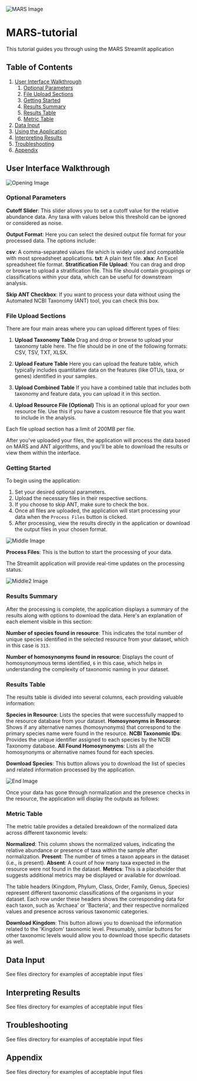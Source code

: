 ![MARS Image](images/MARS.png)

# MARS-tutorial
This tutorial guides you through using the MARS Streamlit application

## Table of Contents
1. [User Interface Walkthrough](#user-interface-walkthrough)
    1. [Optional Parameters](#optional-parameters)
    2. [File Upload Sections](#file-upload-sections)
    3. [Getting Started](#getting-started)
    4. [Results Summary](#results-summary)
    5. [Results Table](#results-table)
    6. [Metric Table](#metric-table)
2. [Data Input](#data-input)
3. [Using the Application](#using-the-application)
4. [Interpreting Results](#interpreting-results)
5. [Troubleshooting](#troubleshooting)
6. [Appendix](#appendix)

<a name="user-interface-walkthrough"></a>
## User Interface Walkthrough
![Opening Image](images/Opening.png)

<a name="optional-parameters"></a>
### Optional Parameters

**Cutoff Slider**: This slider allows you to set a cutoff value for the relative abundance data. Any taxa with values below this threshold can be ignored or considered as noise.

**Output Format**: Here you can select the desired output file format for your processed data. The options include:

**csv**: A comma-separated values file which is widely used and compatible with most spreadsheet applications.
**txt**: A plain text file.
**xlsx**: An Excel spreadsheet file format.
**Stratification File Upload**: You can drag and drop or browse to upload a stratification file. This file should contain groupings or classifications within your data, which can be useful for downstream analysis.

**Skip ANT Checkbox**: If you want to process your data without using the Automated NCBI Taxonomy (ANT) tool, you can check this box.

<a name="file-upload-sections"></a>
### File Upload Sections

There are four main areas where you can upload different types of files:

1. **Upload Taxonomy Table**
Drag and drop or browse to upload your taxonomy table here. The file should be in one of the following formats: CSV, TSV, TXT, XLSX.

2. **Upload Feature Table**
Here you can upload the feature table, which typically includes quantitative data on the features (like OTUs, taxa, or genes) identified in your samples.

3. **Upload Combined Table**
If you have a combined table that includes both taxonomy and feature data, you can upload it in this section.

4. **Upload Resource File (Optional)**
This is an optional upload for your own resource file. Use this if you have a custom resource file that you want to include in the analysis.

Each file upload section has a limit of 200MB per file.

After you've uploaded your files, the application will process the data based on MARS and ANT algorithms, and you'll be able to download the results or view them within the interface.

<a name="getting-started"></a>
### Getting Started

To begin using the application:

1. Set your desired optional parameters.
2. Upload the necessary files in their respective sections.
3. If you choose to skip ANT, make sure to check the box.
4. Once all files are uploaded, the application will start processing your data when the `Process Files` button is clicked.
5. After processing, view the results directly in the application or download the output files in your chosen format.

![Middle Image](images/Middle.png)

**Process Files**: This is the button to start the processing of your data.

The Streamlit application will provide real-time updates on the processing status. 

![Middle2 Image](images/Middle2.png)

<a name="results-summary"></a>
### Results Summary 

After the processing is complete, the application displays a summary of the results along with options to download the data. Here's an explanation of each element visible in this section:

**Number of species found in resource**: This indicates the total number of unique species identified in the selected resource from your dataset, which in this case is `313`.

**Number of homosynonyms found in resource**: Displays the count of homosynonymous terms identified, `6` in this case, which helps in understanding the complexity of taxonomic naming in your dataset.

<a name="results-table"></a>
### Results Table
The results table is divided into several columns, each providing valuable information:

**Species in Resource**: Lists the species that were successfully mapped to the resource database from your dataset.
**Homosynonyms in Resource**: Shows if any alternative names (homosynonyms) that correspond to the primary species name were found in the resource.
**NCBI Taxonomic IDs**: Provides the unique identifier assigned to each species by the NCBI Taxonomy database.
**All Found Homosynonyms**: Lists all the homosynonyms or alternative names found for each species.

**Download Species**: This button allows you to download the list of species and related information processed by the application.

![End Image](images/End.png)

Once your data has gone through normalization and the presence checks in the resource, the application will display the outputs as follows:

<a name="metric-table"></a>
### Metric Table

The metric table provides a detailed breakdown of the normalized data across different taxonomic levels:

**Normalized**: This column shows the normalized values, indicating the relative abundance or presence of taxa within the sample after normalization.
**Present**: The number of times a taxon appears in the dataset (i.e., is present).
**Absent**: A count of how many taxa expected in the resource were not found in the dataset.
**Metrics**: This is a placeholder that suggests additional metrics may be displayed or available for download.

The table headers (Kingdom, Phylum, Class, Order, Family, Genus, Species) represent different taxonomic classifications of the organisms in your dataset. Each row under these headers shows the corresponding data for each taxon, such as 'Archaea' or 'Bacteria', and their respective normalized values and presence across various taxonomic categories.

**Download Kingdom**: This button allows you to download the information related to the 'Kingdom' taxonomic level. Presumably, similar buttons for other taxonomic levels would allow you to download those specific datasets as well.

<a name="data-input"></a>
## Data Input
See files directory for examples of acceptable input files

<a name="interpreting-results"></a>
## Interpreting Results
See files directory for examples of acceptable input files

<a name="troubleshooting"></a>
## Troubleshooting
See files directory for examples of acceptable input files

<a name="appendix"></a>
## Appendix
See files directory for examples of acceptable input files

